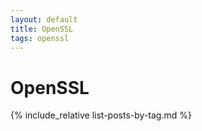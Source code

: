 ```yaml
---
layout: default
title: OpenSSL
tags: openssl
---
```

# OpenSSL

{% include_relative list-posts-by-tag.md %}
